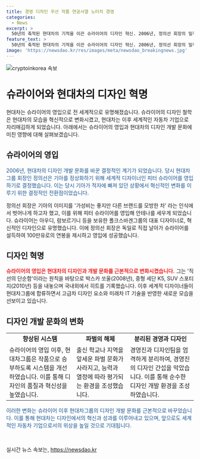```yaml
---
title: 경영 디자인 우선 작품 연공서열 노터치 경영
categories:
  - News
excerpt: >
  50년의 축적된 현대차의 기적을 이끈 슈라이어의 디자인 혁신. 2006년, 정의선 회장의 밀착된 노력으로 세계적 디자이너 피터 슈라이어를 기아에 영입. 이후 박스카 쏘울(2008년), K5, 스포티지(2010년) 등의 히트작을 선보이며 변화를 이끌었고, 세계적인 디자이너들이 그를 따라 현대차그룹으로 합류. 슈라이어의 퇴임 이후 디자인 문화는 미래차 기술과 고급차 요소를 통합하며 변화했고, 경영과 디자인의 분리로 시스템이 개선됨. 2021년 퇴임한 슈라이어는 현재 독일에서 거주 중.
feature_text: >
  50년의 축적된 현대차의 기적을 이끈 슈라이어의 디자인 혁신. 2006년, 정의선 회장의 밀착된 노력으로 세계적 디자이너 피터 슈라이어를 기아에 영입. 이후 박스카 쏘울(2008년), K5, 스포티지(2010년) 등의 히트작을 선보이며 변화를 이끌었고, 세계적인 디자이너들이 그를 따라 현대차그룹으로 합류. 슈라이어의 퇴임 이후 디자인 문화는 미래차 기술과 고급차 요소를 통합하며 변화했고, 경영과 디자인의 분리로 시스템이 개선됨. 2021년 퇴임한 슈라이어는 현재 독일에서 거주 중.
image: 'https://newsdao.kr/res/images/meta/newsdao_breakingnews.jpg'
---
```


<p><img src="https://newsdao.kr/res/images/meta/newsdao_breakingnews.jpg" alt="cryptoinkorea 속보" /></p>

<h1>슈라이어와 현대차의 디자인 혁명</h1>

<p data-ke-size="size16">현대차는 슈라이어의 영입으로 전 세계적으로 유명해졌습니다. 슈라이어의 디자인 철학은 현대차의 모습을 혁신적으로 변화시켰고, 현대차는 이후 세계적인 자동차 기업으로 자리매김하게 되었습니다. 아래에서는 슈라이어의 영입과 현대차의 디자인 개발 문화에 미친 영향에 대해 살펴보겠습니다.</p>

<h2 data-ke-size="size26">슈라이어의 영입</h2>

<p><span style="color: #1a5490;">2006년, 현대차의 디자인 개발 문화를 바꾼 결정적인 계기가 되었습니다. 당시 현대차그룹 회장인 정의선은 기아를 정상화하기 위해 세계적 디자이너인 피터 슈라이어를 영입하기로 결정했습니다. 이는 당시 기아가 적자에 빠져 있던 상황에서 혁신적인 변화를 이루기 위한 결정적인 전환점이었습니다.</span></p>

<p>정의선 회장은 기아의 이미지를 '가성비는 좋지만 다른 브랜드를 모방한 차' 라는 인식에서 벗어나게 하고자 했고, 이를 위해 피터 슈라이어를 영입해 안테나를 세우게 되었습니다. 슈라이어는 아우디, 람보르기니 등을 보유한 폴크스바겐그룹의 대표 디자이너로, 혁신적인 디자인으로 유명했습니다. 이에 정의선 회장은 독일로 직접 날아가 슈라이어를 설득하여 100만유로의 연봉을 제시하고 영입에 성공했습니다.</p>

<h2 data-ke-size="size26">디자인 혁명</h2>

<p><b><span style="color: #ee2323;">슈라이어의 영입은 현대차의 디자인과 개발 문화를 근본적으로 변화시켰습니다.</span></b> 그는 '직선의 단순함'이라는 원칙을 바탕으로 박스카 쏘울(2008년), 중형 세단 K5, SUV 스포티지(2010년) 등을 내놓으며 국내외에서 히트를 기록했습니다. 이후 세계적 디자이너들이 현대차그룹에 합류하면서 고급차 디자인 요소와 미래차 IT 기술을 반영한 새로운 모습을 선보이고 있습니다.</p>

<h2 data-ke-size="size26">디자인 개발 문화의 변화</h2>

<table>
  <tr>
    <td style="text-align: center; height: 17px;"><b>향상된 시스템</b></td>
    <td style="text-align: center; height: 17px;"><b>파벌의 해체</b></td>
    <td style="text-align: center; height: 17px;"><b>분리된 경영과 디자인</b></td>
  </tr>
  <tr>
    <td>슈라이어의 영입 이후, 현대차그룹은 작품으로 승부하도록 시스템을 개선하였습니다. 이를 통해 디자인의 품질과 혁신성을 높였습니다.</td>
    <td>출신 학교나 지역을 앞세운 파벌 문화가 사라지고, 능력과 열정에 따라 평가되는 환경을 조성했습니다.</td>
    <td>경영진과 디자인팀을 엄격하게 분리하여, 경영진의 디자인 간섭을 막았습니다. 이를 통해 순수한 디자인 개발 환경을 조성하였습니다.</td>
  </tr>
</table>

<p><span style="color: #1a5490;">이러한 변화는 슈라이어 이후 현대차그룹의 디자인 개발 문화를 근본적으로 바꾸었습니다. 이를 통해 현대차는 디자인에서의 혁신과 성과를 이루어내고 있으며, 앞으로도 세계적인 자동차 기업으로서의 위상을 높일 것으로 기대됩니다.</span></p>

<p data-ke-size="size16">&nbsp;</p>
실시간 뉴스 속보는, <a href="https://newsdao.kr" rel="dofollow">https://newsdao.kr</a>


